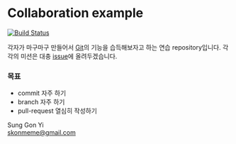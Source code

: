 # Collaboration example

[![Build Status](https://travis-ci.org/sktivd/collab_example.svg?branch=master)](https://travis-ci.org/sktivd/collab_example)

각자가 마구마구 만들어서 [Git](http://git-scm.com)의 기능을 습득해보자고 하는 연습 repository입니다.
각각의 미션은 대충 [issue](https://github.com/sktivd/collab_example/issues)에 올려두겠습니다.

### 목표
* commit 자주 하기
* branch 자주 하기
* pull-request 열심히 작성하기

Sung Gon Yi  
[skonmeme@gmail.com](mailto:skonmeme@gmail.com)
